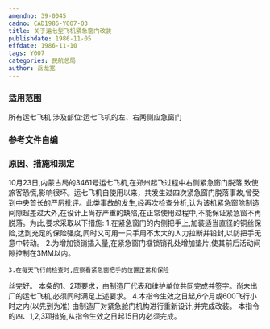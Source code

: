 ```yaml
---
amendno: 39-0045
cadno: CAD1986-Y007-03
title: 关于运七型飞机紧急窗门改装
publishdate: 1986-11-05
effdate: 1986-11-10
tags: Y007
categories: 民航总局
author: 岳龙宽
---
```


### 适用范围 
所有运七飞机
涉及部位:运七飞机的左、右两侧应急窗门

<!--more-->
### 参考文件自编

### 原因、措施和规定 
 10月23日,内蒙古局的3461号运七飞机,在郑州起飞过程中右侧紧急窗门脱落,致使旅客恐慌,影响很坏。运七飞机自使用以来，共发生过四次紧急窗门脱落事故,曾受到中央首长的严厉批评。此类事故的发生,经再次检查分析,认为该机紧急窗除制造间隙超差过大外,在设计上尚存严重的缺陷,在正常使用过程中,不能保证紧急窗不再脱落。为此,要求采取以下措施: 
    1.在紧急窗门的内侧把手上,加装适当直径的铜丝保险,达到充足的保险强度,同时又可用一只手用不太大的人力拉断并铅封,以防把手无意中转动。
    2.为增加锁销插入量,在紧急窗门框锁销孔处增加垫片,使其前后活动间隙控制在3MM以内。 

    3.在每天飞行前检查时,应察看紧急窗把手的位置正常和保险
  
丝完好。     本条的1、2项要求，由制造厂代表和维护单位共同完成并签字。尚未出厂的运七飞机,必须同时满足上述要求。 
    4.本指令生效之日起,6个月或600飞行小时之内(以先到为准)
由制造厂对紧急舱门机构进行重新设计,并完成改装。     本指令的四、1,2,3项措施,从指令生效之日起15日内必须完成。
